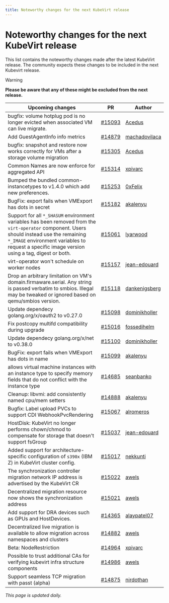 ```yaml
---
title: Noteworthy changes for the next KubeVirt release
---
```


# Noteworthy changes for the next KubeVirt release

This list contains the noteworthy changes made after the latest KubeVirt release. The community expects these changes to be included in the next Kubevirt release.

> [!WARNING]
> **Please be aware that any of these might be excluded from the next release.**

| Upcoming changes | PR                                                                   | Author                                          |
|------------------|----------------------------------------------------------------------|-------------------------------------------------|
| bugfix: volume hotplug pod is no longer evicted when associated VM can live migrate.  | [#15093](https://github.com/kubevirt/kubevirt/pull/15093) | [Acedus](https://github.com/Acedus) |
| Add GuestAgentInfo info metrics  | [#14879](https://github.com/kubevirt/kubevirt/pull/14879) | [machadovilaca](https://github.com/machadovilaca) |
| bugfix: snapshot and restore now works correctly for VMs after a storage volume migration  | [#15305](https://github.com/kubevirt/kubevirt/pull/15305) | [Acedus](https://github.com/Acedus) |
| Common Names are now enforce for aggregated API  | [#15314](https://github.com/kubevirt/kubevirt/pull/15314) | [xpivarc](https://github.com/xpivarc) |
| Bumped the bundled common-instancetypes to v1.4.0 which add new preferences.  | [#15253](https://github.com/kubevirt/kubevirt/pull/15253) | [0xFelix](https://github.com/0xFelix) |
| BugFix: export fails when VMExport has dots in secret  | [#15182](https://github.com/kubevirt/kubevirt/pull/15182) | [akalenyu](https://github.com/akalenyu) |
| Support for all `*_SHASUM` environment variables has been removed from the `virt-operator` component. Users should instead use the remaining `*_IMAGE` environment variables to request a specific image version using a tag, digest or both.  | [#15061](https://github.com/kubevirt/kubevirt/pull/15061) | [lyarwood](https://github.com/lyarwood) |
| virt-operator won't schedule on worker nodes  | [#15157](https://github.com/kubevirt/kubevirt/pull/15157) | [jean-edouard](https://github.com/jean-edouard) |
| Drop an arbitrary limitation on VM's domain.firmaware.serial. Any string is passed verbatim to smbios. Illegal may be tweaked or ignored based on qemu/smbios version.  | [#15118](https://github.com/kubevirt/kubevirt/pull/15118) | [dankenigsberg](https://github.com/dankenigsberg) |
| Update dependecy golang.org/x/oauth2 to v0.27.0  | [#15098](https://github.com/kubevirt/kubevirt/pull/15098) | [dominikholler](https://github.com/dominikholler) |
| Fix postcopy multifd compatibility during upgrade  | [#15016](https://github.com/kubevirt/kubevirt/pull/15016) | [fossedihelm](https://github.com/fossedihelm) |
| Update dependecy golang.org/x/net to v0.38.0  | [#15100](https://github.com/kubevirt/kubevirt/pull/15100) | [dominikholler](https://github.com/dominikholler) |
| BugFix: export fails when VMExport has dots in name  | [#15099](https://github.com/kubevirt/kubevirt/pull/15099) | [akalenyu](https://github.com/akalenyu) |
| allows virtual machine instances with an instance type to specify memory fields that do not conflict with the instance type  | [#14685](https://github.com/kubevirt/kubevirt/pull/14685) | [seanbanko](https://github.com/seanbanko) |
| Cleanup: libvmi: add consistently named cpu/mem setters  | [#14888](https://github.com/kubevirt/kubevirt/pull/14888) | [akalenyu](https://github.com/akalenyu) |
| Bugfix: Label upload PVCs to support CDI WebhookPvcRendering  | [#15067](https://github.com/kubevirt/kubevirt/pull/15067) | [alromeros](https://github.com/alromeros) |
| HostDisk: KubeVirt no longer performs chown/chmod to compensate for storage that doesn't support fsGroup  | [#15037](https://github.com/kubevirt/kubevirt/pull/15037) | [jean-edouard](https://github.com/jean-edouard) |
| Added support for architecture-specific configuration of `s390x` (IBM Z) in KubeVirt cluster config.  | [#15017](https://github.com/kubevirt/kubevirt/pull/15017) | [nekkunti](https://github.com/nekkunti) |
| The synchronization controller migration network IP address is advertised by the KubeVirt CR  | [#15022](https://github.com/kubevirt/kubevirt/pull/15022) | [awels](https://github.com/awels) |
| Decentralized migration resource now shows the synchronization address  | [#15021](https://github.com/kubevirt/kubevirt/pull/15021) | [awels](https://github.com/awels) |
| Add support for DRA devices such as GPUs and HostDevices.  | [#14365](https://github.com/kubevirt/kubevirt/pull/14365) | [alaypatel07](https://github.com/alaypatel07) |
| Decentralized live migration is available to allow migration across namespaces and clusters  | [#14882](https://github.com/kubevirt/kubevirt/pull/14882) | [awels](https://github.com/awels) |
| Beta: NodeRestriction  | [#14964](https://github.com/kubevirt/kubevirt/pull/14964) | [xpivarc](https://github.com/xpivarc) |
| Possible to trust additional CAs for verifying kubevirt infra structure components  | [#14986](https://github.com/kubevirt/kubevirt/pull/14986) | [awels](https://github.com/awels) |
| Support seamless TCP migration with passt (alpha)  | [#14875](https://github.com/kubevirt/kubevirt/pull/14875) | [nirdothan](https://github.com/nirdothan) |


_This page is updated daily._
